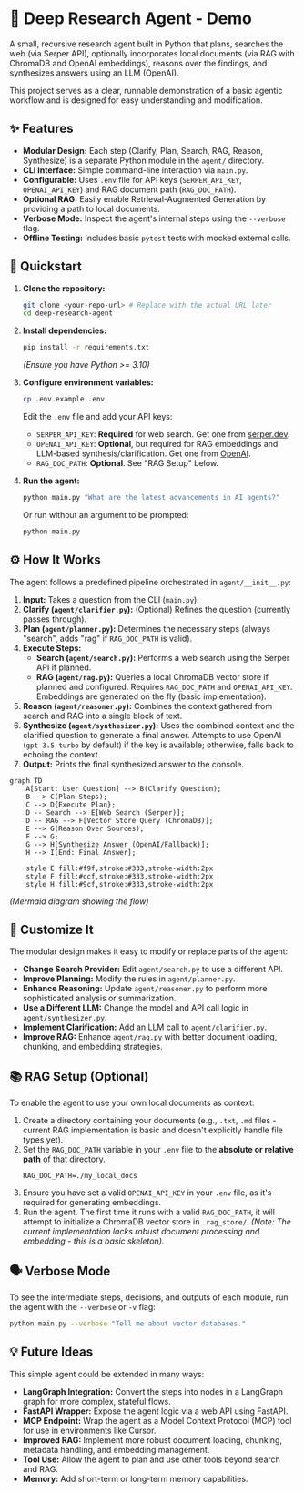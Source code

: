 # 🧠 Deep Research Agent - Demo

A small, recursive research agent built in Python that plans, searches the web (via Serper API), optionally incorporates local documents (via RAG with ChromaDB and OpenAI embeddings), reasons over the findings, and synthesizes answers using an LLM (OpenAI).

This project serves as a clear, runnable demonstration of a basic agentic workflow and is designed for easy understanding and modification.

## ✨ Features

*   **Modular Design:** Each step (Clarify, Plan, Search, RAG, Reason, Synthesize) is a separate Python module in the `agent/` directory.
*   **CLI Interface:** Simple command-line interaction via `main.py`.
*   **Configurable:** Uses `.env` file for API keys (`SERPER_API_KEY`, `OPENAI_API_KEY`) and RAG document path (`RAG_DOC_PATH`).
*   **Optional RAG:** Easily enable Retrieval-Augmented Generation by providing a path to local documents.
*   **Verbose Mode:** Inspect the agent's internal steps using the `--verbose` flag.
*   **Offline Testing:** Includes basic `pytest` tests with mocked external calls.

## 🚀 Quickstart

1.  **Clone the repository:**
    ```bash
    git clone <your-repo-url> # Replace with the actual URL later
    cd deep-research-agent
    ```

2.  **Install dependencies:**
    ```bash
    pip install -r requirements.txt
    ```
    *(Ensure you have Python >= 3.10)*

3.  **Configure environment variables:**
    ```bash
    cp .env.example .env
    ```
    Edit the `.env` file and add your API keys:
    *   `SERPER_API_KEY`: **Required** for web search. Get one from [serper.dev](https://serper.dev/).
    *   `OPENAI_API_KEY`: **Optional**, but required for RAG embeddings and LLM-based synthesis/clarification. Get one from [OpenAI](https://platform.openai.com/api-keys).
    *   `RAG_DOC_PATH`: **Optional**. See "RAG Setup" below.

4.  **Run the agent:**
    ```bash
    python main.py "What are the latest advancements in AI agents?"
    ```
    Or run without an argument to be prompted:
    ```bash
    python main.py
    ```

## ⚙️ How It Works

The agent follows a predefined pipeline orchestrated in `agent/__init__.py`:

1.  **Input:** Takes a question from the CLI (`main.py`).
2.  **Clarify (`agent/clarifier.py`):** (Optional) Refines the question (currently passes through).
3.  **Plan (`agent/planner.py`):** Determines the necessary steps (always "search", adds "rag" if `RAG_DOC_PATH` is valid).
4.  **Execute Steps:**
    *   **Search (`agent/search.py`):** Performs a web search using the Serper API if planned.
    *   **RAG (`agent/rag.py`):** Queries a local ChromaDB vector store if planned and configured. Requires `RAG_DOC_PATH` and `OPENAI_API_KEY`. Embeddings are generated on the fly (basic implementation).
5.  **Reason (`agent/reasoner.py`):** Combines the context gathered from search and RAG into a single block of text.
6.  **Synthesize (`agent/synthesizer.py`):** Uses the combined context and the clarified question to generate a final answer. Attempts to use OpenAI (`gpt-3.5-turbo` by default) if the key is available; otherwise, falls back to echoing the context.
7.  **Output:** Prints the final synthesized answer to the console.

```mermaid
graph TD
    A[Start: User Question] --> B(Clarify Question);
    B --> C(Plan Steps);
    C --> D{Execute Plan};
    D -- Search --> E[Web Search (Serper)];
    D -- RAG --> F[Vector Store Query (ChromaDB)];
    E --> G(Reason Over Sources);
    F --> G;
    G --> H[Synthesize Answer (OpenAI/Fallback)];
    H --> I[End: Final Answer];

    style E fill:#f9f,stroke:#333,stroke-width:2px
    style F fill:#ccf,stroke:#333,stroke-width:2px
    style H fill:#9cf,stroke:#333,stroke-width:2px
```
*(Mermaid diagram showing the flow)*

## 🔧 Customize It

The modular design makes it easy to modify or replace parts of the agent:

*   **Change Search Provider:** Edit `agent/search.py` to use a different API.
*   **Improve Planning:** Modify the rules in `agent/planner.py`.
*   **Enhance Reasoning:** Update `agent/reasoner.py` to perform more sophisticated analysis or summarization.
*   **Use a Different LLM:** Change the model and API call logic in `agent/synthesizer.py`.
*   **Implement Clarification:** Add an LLM call to `agent/clarifier.py`.
*   **Improve RAG:** Enhance `agent/rag.py` with better document loading, chunking, and embedding strategies.

## 📚 RAG Setup (Optional)

To enable the agent to use your own local documents as context:

1.  Create a directory containing your documents (e.g., `.txt`, `.md` files - current RAG implementation is basic and doesn't explicitly handle file types yet).
2.  Set the `RAG_DOC_PATH` variable in your `.env` file to the **absolute or relative path** of that directory.
    ```dotenv
    RAG_DOC_PATH=./my_local_docs
    ```
3.  Ensure you have set a valid `OPENAI_API_KEY` in your `.env` file, as it's required for generating embeddings.
4.  Run the agent. The first time it runs with a valid `RAG_DOC_PATH`, it will attempt to initialize a ChromaDB vector store in `.rag_store/`. *(Note: The current implementation lacks robust document processing and embedding - this is a basic skeleton).*

## 🗣️ Verbose Mode

To see the intermediate steps, decisions, and outputs of each module, run the agent with the `--verbose` or `-v` flag:

```bash
python main.py --verbose "Tell me about vector databases."
```

## 💡 Future Ideas

This simple agent could be extended in many ways:

*   **LangGraph Integration:** Convert the steps into nodes in a LangGraph graph for more complex, stateful flows.
*   **FastAPI Wrapper:** Expose the agent logic via a web API using FastAPI.
*   **MCP Endpoint:** Wrap the agent as a Model Context Protocol (MCP) tool for use in environments like Cursor.
*   **Improved RAG:** Implement more robust document loading, chunking, metadata handling, and embedding management.
*   **Tool Use:** Allow the agent to plan and use other tools beyond search and RAG.
*   **Memory:** Add short-term or long-term memory capabilities.